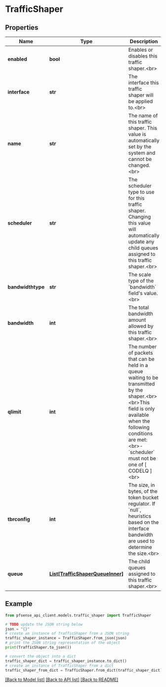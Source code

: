 # TrafficShaper


## Properties

Name | Type | Description | Notes
------------ | ------------- | ------------- | -------------
**enabled** | **bool** | Enables or disables this traffic shaper.&lt;br&gt; | [optional] [default to True]
**interface** | **str** | The interface this traffic shaper will be applied to.&lt;br&gt; | [optional] 
**name** | **str** | The name of this traffic shaper. This value is automatically set by the system and cannot be changed.&lt;br&gt; | [optional] [readonly] 
**scheduler** | **str** | The scheduler type to use for this traffic shaper. Changing this value will automatically update any child queues assigned to this traffic shaper.&lt;br&gt; | [optional] 
**bandwidthtype** | **str** | The scale type of the &#x60;bandwidth&#x60; field&#39;s value.&lt;br&gt; | [optional] 
**bandwidth** | **int** | The total bandwidth amount allowed by this traffic shaper.&lt;br&gt; | [optional] 
**qlimit** | **int** | The number of packets that can be held in a queue waiting to be transmitted by the shaper.&lt;br&gt;&lt;br&gt;This field is only available when the following conditions are met:&lt;br&gt;- &#x60;scheduler&#x60; must not be one of [ CODELQ ]&lt;br&gt; | [optional] [default to 50]
**tbrconfig** | **int** | The size, in bytes, of the token bucket regulator. If &#x60;null&#x60;, heuristics based on the interface bandwidth are used to determine the size.&lt;br&gt; | [optional] 
**queue** | [**List[TrafficShaperQueueInner]**](TrafficShaperQueueInner.md) | The child queues assigned to this traffic shaper.&lt;br&gt; | [optional] 

## Example

```python
from pfsense_api_client.models.traffic_shaper import TrafficShaper

# TODO update the JSON string below
json = "{}"
# create an instance of TrafficShaper from a JSON string
traffic_shaper_instance = TrafficShaper.from_json(json)
# print the JSON string representation of the object
print(TrafficShaper.to_json())

# convert the object into a dict
traffic_shaper_dict = traffic_shaper_instance.to_dict()
# create an instance of TrafficShaper from a dict
traffic_shaper_from_dict = TrafficShaper.from_dict(traffic_shaper_dict)
```
[[Back to Model list]](../README.md#documentation-for-models) [[Back to API list]](../README.md#documentation-for-api-endpoints) [[Back to README]](../README.md)


